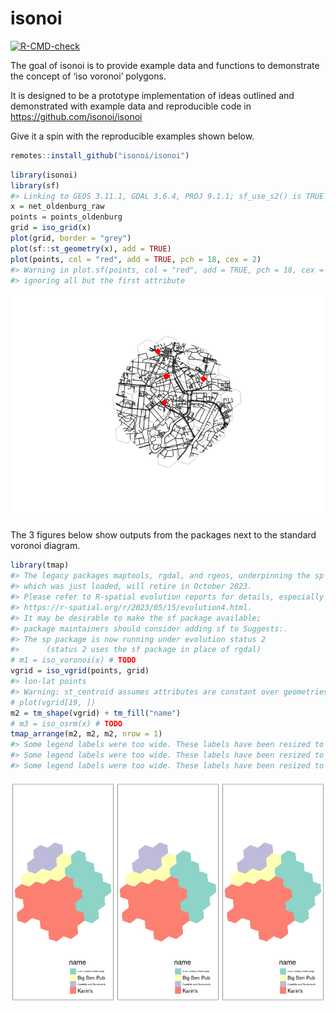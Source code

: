 
<!-- README.md is generated from README.Rmd. Please edit that file -->

# isonoi

<!-- badges: start -->

[![R-CMD-check](https://github.com/isonoi/isonoi/actions/workflows/R-CMD-check.yaml/badge.svg)](https://github.com/isonoi/isonoi/actions/workflows/R-CMD-check.yaml)
<!-- badges: end -->

The goal of isonoi is to provide example data and functions to
demonstrate the concept of ‘iso voronoi’ polygons.

It is designed to be a prototype implementation of ideas outlined and
demonstrated with example data and reproducible code in
<https://github.com/isonoi/isonoi>

Give it a spin with the reproducible examples shown below.

``` r
remotes::install_github("isonoi/isonoi")
```

``` r
library(isonoi)
library(sf)
#> Linking to GEOS 3.11.1, GDAL 3.6.4, PROJ 9.1.1; sf_use_s2() is TRUE
x = net_oldenburg_raw
points = points_oldenburg
grid = iso_grid(x)
plot(grid, border = "grey")
plot(sf::st_geometry(x), add = TRUE)
plot(points, col = "red", add = TRUE, pch = 18, cex = 2)
#> Warning in plot.sf(points, col = "red", add = TRUE, pch = 18, cex = 2):
#> ignoring all but the first attribute
```

![](README_files/figure-gfm/inputs-1.png)<!-- -->

The 3 figures below show outputs from the packages next to the standard
voronoi diagram.

``` r
library(tmap)
#> The legacy packages maptools, rgdal, and rgeos, underpinning the sp package,
#> which was just loaded, will retire in October 2023.
#> Please refer to R-spatial evolution reports for details, especially
#> https://r-spatial.org/r/2023/05/15/evolution4.html.
#> It may be desirable to make the sf package available;
#> package maintainers should consider adding sf to Suggests:.
#> The sp package is now running under evolution status 2
#>      (status 2 uses the sf package in place of rgdal)
# m1 = iso_voronoi(x) # TODO
vgrid = iso_vgrid(points, grid)
#> lon-lat points
#> Warning: st_centroid assumes attributes are constant over geometries
# plot(vgrid[19, ])
m2 = tm_shape(vgrid) + tm_fill("name")
# m3 = iso_osrm(x) # TODO
tmap_arrange(m2, m2, m2, nrow = 1)
#> Some legend labels were too wide. These labels have been resized to 0.24, 0.62, 0.29. Increase legend.width (argument of tm_layout) to make the legend wider and therefore the labels larger.
#> Some legend labels were too wide. These labels have been resized to 0.24, 0.62, 0.29. Increase legend.width (argument of tm_layout) to make the legend wider and therefore the labels larger.
#> Some legend labels were too wide. These labels have been resized to 0.24, 0.62, 0.29. Increase legend.width (argument of tm_layout) to make the legend wider and therefore the labels larger.
```

![](README_files/figure-gfm/outputs-1.png)<!-- -->
